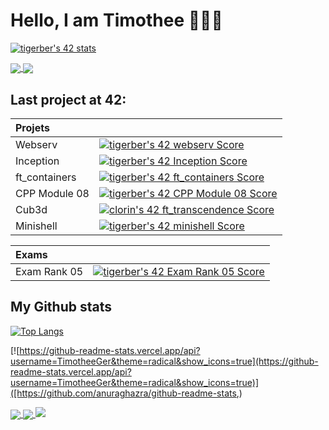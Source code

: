 <!-- **TimotheeGer/TimotheeGer** is a ✨ _special_ ✨ repository because its `README.md` (this file) appears on your GitHub profile.

Here are some ideas to get you started:

- 🔭 I’m currently working on ...
- 🌱 I’m currently learning ...
- 👯 I’m looking to collaborate on ...
- 🤔 I’m looking for help with ...
- 💬 Ask me about ...
- 📫 How to reach me: ...
- 😄 Pronouns: ...
- ⚡ Fun fact: ... -->

# Hello, I am Timothee 👨🏻‍🎓

[![tigerber's 42 stats](https://badge42.vercel.app/api/v2/cla6wyp7300250gmqvji3i8ez/stats?cursusId=21&coalitionId=9)](https://github.com/JaeSeoKim/badge42)

<a href="https://github.com/JaeSeoKim/badge42">
  <img align="center" src="https://badge42.vercel.app/api/v2/cla6wyp7300250gmqvji3i8ez/stats?cursusId=21&coalitionId=9" />
</a>
<a href="https://github.com/anuraghazra/convoychat">
  <img align="center" src="https://github-readme-stats.vercel.app/api/top-langs/?username=TimotheeGer&layout=compact&theme=radical&show" />
</a>

## Last project at 42:

| Projets |  |
|:-------------------|:-----------------|
| Webserv|[![tigerber's 42 webserv Score](https://badge42.vercel.app/api/v2/cla6wyp7300250gmqvji3i8ez/project/2704519)](https://github.com/JaeSeoKim/badge42)|
| Inception|[![tigerber's 42 Inception Score](https://badge42.vercel.app/api/v2/cla6wyp7300250gmqvji3i8ez/project/2617319)](https://github.com/JaeSeoKim/badge42)|
| ft_containers| [![tigerber's 42 ft_containers Score](https://badge42.vercel.app/api/v2/cla6wyp7300250gmqvji3i8ez/project/2569493)](https://github.com/JaeSeoKim/badge42)|
| CPP Module 08| [![tigerber's 42 CPP Module 08 Score](https://badge42.vercel.app/api/v2/cla6wyp7300250gmqvji3i8ez/project/2558215)](https://github.com/JaeSeoKim/badge42)|
| Cub3d| [![clorin's 42 ft_transcendence Score](https://badge42.vercel.app/api/v2/cl25yu90q001109mjkto4tay3/project/2545525)](https://github.com/JaeSeoKim/badge42)|
| Minishell| [![tigerber's 42 minishell Score](https://badge42.vercel.app/api/v2/cla6wyp7300250gmqvji3i8ez/project/2414756)](https://github.com/JaeSeoKim/badge42)|

| Exams |  |
|:-------------------|:-----------------|
| Exam Rank 05|[![tigerber's 42 Exam Rank 05 Score](https://badge42.vercel.app/api/v2/cla6wyp7300250gmqvji3i8ez/project/2568617)](https://github.com/JaeSeoKim/badge42)|

## My Github stats

[![Top Langs](https://github-readme-stats.vercel.app/api/top-langs/?username=TimotheeGer&layout=compact&theme=radical&show)](https://github.com/anuraghazra/github-readme-stats)

[![https://github-readme-stats.vercel.app/api?username=TimotheeGer&theme=radical&show_icons=true](https://github-readme-stats.vercel.app/api?username=TimotheeGer&theme=radical&show_icons=true)]([https://github.com/anuraghazra/github-readme-stats,)

<a href="https://github.com/anuraghazra/github-readme-stats">
  <img align="center" src="https://github-readme-stats.vercel.app/api?username=TimotheeGer&theme=radical&show_icons=true" />
</a>
<a href="https://github.com/anuraghazra/convoychat">
  <img align="center" src="https://github-readme-stats.vercel.app/api/top-langs/?username=TimotheeGer&layout=compact&theme=radical&show" />
</a>

<picture>
<source 
  srcset="https://github-readme-stats.vercel.app/api?username=TimotheeGer&show_icons=true&theme=dark"
  media="(prefers-color-scheme: dark)"
/>
<source
  srcset="https://github-readme-stats.vercel.app/api?username=TimotheeGer&show_icons=true"
  media="(prefers-color-scheme: light), (prefers-color-scheme: no-preference)"
/>
<img src="https://github-readme-stats.vercel.app/api?username=TimotheeGer&show_icons=true" />
</picture>
